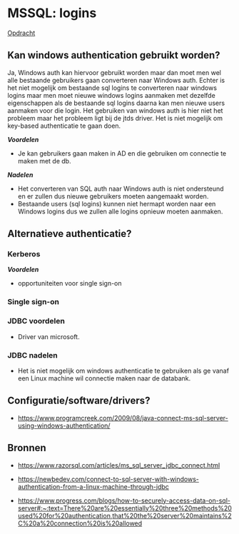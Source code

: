 # MSSQL: logins

[Opdracht](../opdrachten/opdracht-mssql.md)

## Kan windows authentication gebruikt worden?

Ja, Windows auth kan hiervoor gebruikt worden maar dan moet men wel alle bestaande gebruikers gaan converteren naar Windows auth. Echter is het niet mogelijk om bestaande sql logins te converteren naar windows logins maar men moet nieuwe windows logins aanmaken met dezelfde eigenschappen als de bestaande sql logins daarna kan men nieuwe users aanmaken voor die login. Het gebruiken van windows auth is hier niet het probleem maar het probleem ligt bij de jtds driver. Het is niet mogelijk om key-based authenticatie te gaan doen.

___Voordelen___

- Je kan gebruikers gaan maken in AD en die gebruiken om connectie te maken met de db.

___Nadelen___

- Het converteren van SQL auth naar Windows auth is niet ondersteund en er zullen dus nieuwe gebruikers moeten aangemaakt worden.
- Bestaande users (sql logins) kunnen niet hermapt worden naar een Windows logins dus we zullen alle logins opnieuw moeten aanmaken.

## Alternatieve authenticatie?

### Kerberos

___Voordelen___

- opportuniteiten voor single sign-on

### Single sign-on

### JDBC voordelen

- Driver van microsoft.

### JDBC nadelen

- Het is niet mogelijk om windows authenticatie te gebruiken als ge vanaf een Linux machine wil connectie maken naar de databank.

## Configuratie/software/drivers?

- <https://www.programcreek.com/2009/08/java-connect-ms-sql-server-using-windows-authentication/>

## Bronnen

- <https://www.razorsql.com/articles/ms_sql_server_jdbc_connect.html>
- <https://newbedev.com/connect-to-sql-server-with-windows-authentication-from-a-linux-machine-through-jdbc>

- <https://www.progress.com/blogs/how-to-securely-access-data-on-sql-server#:~:text=There%20are%20essentially%20three%20methods%20used%20for%20authentication,that%20the%20server%20maintains%2C%20a%20connection%20is%20allowed>
